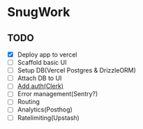 # SnugWork

## TODO

- [x] Deploy app to vercel
- [ ] Scaffold basic UI
- [ ] Setup DB(Vercel Postgres & DrizzleORM)
- [ ] Attach DB to UI
- [ ] [Add auth(Clerk)](https://clerk.com/)
- [ ] Error management(Sentry?)
- [ ] Routing
- [ ] Analytics(Posthog)
- [ ] Ratelimiting(Upstash)
